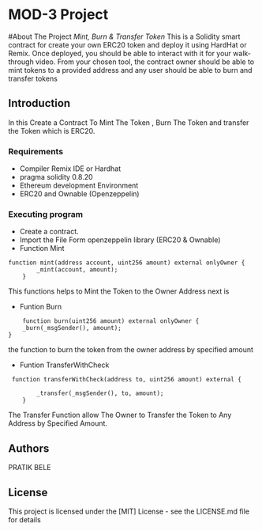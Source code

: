 # MOD-3 Project
#About The Project 
*Mint, Burn & Transfer Token*
This is a Solidity smart contract for create your own ERC20 token and deploy it using HardHat or Remix. Once deployed, you should be able to interact with it for your walk-through video. From your chosen tool, the contract owner should be able to mint tokens to a provided address and any user should be able to burn and transfer tokens

## Introduction
In this Create a Contract To Mint The Token , Burn The Token and transfer the Token which is ERC20.

### Requirements
- Compiler Remix IDE or Hardhat
- pragma solidity 0.8.20
- Ethereum development Environment
- ERC20 and Ownable (Openzeppelin)


### Executing program
* Create a contract.
* Import the File Form openzeppelin library (ERC20 & Ownable)
* Function Mint
```
function mint(address account, uint256 amount) external onlyOwner {
        _mint(account, amount);
    }
```
This functions helps to Mint the Token to the Owner Address  next is

* Funtion Burn 

```
    function burn(uint256 amount) external onlyOwner {
    _burn(_msgSender(), amount);
}
```
the function to burn the token from the owner address by specified amount 

* Funtion TransferWithCheck 

```
 function transferWithCheck(address to, uint256 amount) external {

        _transfer(_msgSender(), to, amount);
    }
```
 The Transfer Function allow The Owner to Transfer the Token to Any Address by Specified Amount.

## Authors
PRATIK BELE

## License
This project is licensed under the [MIT] License - see the LICENSE.md file for details
